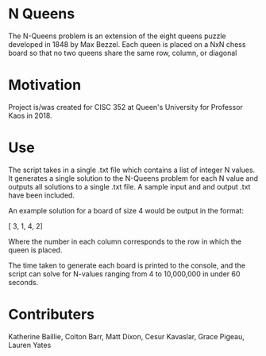 # N Queens
The N-Queens problem is an extension of the eight queens puzzle developed in 1848 by Max Bezzel. Each queen is placed on a NxN chess board so that no two queens share the same row, column, or diagonal

# Motivation
Project is/was created for CISC 352 at Queen's University for Professor Kaos in 2018.

# Use
The script takes in a single .txt file which contains a list of integer N values. It generates a single solution to the N-Queens problem for each N value and outputs all solutions to a single .txt file. A sample input and and output .txt have been included.

An example solution for a board of size 4 would be output in the format:

[ 3, 1, 4, 2] 

Where the number in each column corresponds to the row in which the queen is placed.

The time taken to generate each board is printed to the console, and the script can solve for N-values ranging from 4 to 10,000,000 in under 60 seconds.

# Contributers
Katherine Baillie, Colton Barr, Matt Dixon, Cesur Kavaslar, Grace Pigeau, Lauren Yates
